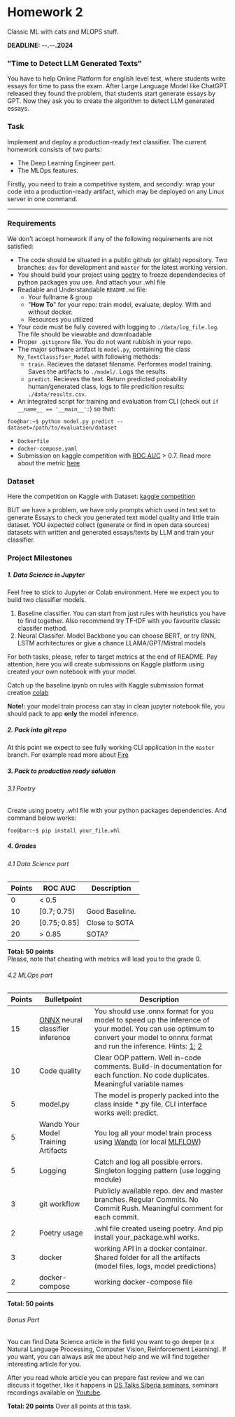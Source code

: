 # Homework 2
Classic ML with cats and MLOPS stuff.

__DEADLINE:  --.--.2024__

### "Time to Detect LLM Generated Texts"

You have to help Online Platform for english level test, where students write essays for time to pass the exam. After Large Language Model like ChatGPT released they found the problem, that students start generate essays by GPT.
Now they ask you to create the algorithm to detect LLM generated essays.


### Task
Implement and deploy a production-ready text classifier.
The current homework consists of two parts:
*  The Deep Learning Engineer part.
*  The MLOps features.
  
Firstly, you need to train a competitive  system, and secondly: wrap your code into a production-ready artifact, which may be deployed on any Linux server in one command.

--------------
### Requirements
We don't accept homework if any of the following requirements are not satisfied:
- The code should be situated in a public github (or gitlab) repository. Two branches: `dev` for development and `master` for the latest working version.
- You should build your project using [poetry](https://python-poetry.org/docs/) to freeze dependendecies of python packages you use. And attach your .whl file
- Readable and Understandable `README.md` file:
    - Your fullname & group
    - "**How To**" for your repo: train model, evaluate, deploy. With and without docker.
    - Resources you utilized
- Your code must be fully covered with logging to `./data/log_file.log`. The file should be viewable and downloadable
- Proper `.gitignore` file. You do not want rubbish in your repo.
- The major software artifact is `model.py`, containing the class `My_TextClassifier_Model` with following methods:
    - `train`. Recieves the dataset filename. Performes model training. Saves the artifacts to `./model/`. Logs the results.
    - `predict`. Recieves the text. Return predicted probability human/generated class, logs to file predicition results: `./data/results.csv`.
- An integrated script for training and evaluation from CLI (check out `if __name__ == '__main__':`) so that:
```console
foo@bar:~$ python model.py predict --dataset=/path/to/evaluation/dataset
```
- `Dockerfile`
- `docker-compose.yaml`
- Submission on kaggle competition with [ROC AUC](https://developers.google.com/machine-learning/crash-course/classification/roc-and-auc) > 0.7.
Read more about the metric [here](https://alexanderdyakonov.wordpress.com/2017/07/28/auc-roc-%D0%BF%D0%BB%D0%BE%D1%89%D0%B0%D0%B4%D1%8C-%D0%BF%D0%BE%D0%B4-%D0%BA%D1%80%D0%B8%D0%B2%D0%BE%D0%B9-%D0%BE%D1%88%D0%B8%D0%B1%D0%BE%D0%BA/)
  
### Dataset
Here the competition on Kaggle with Dataset: [kaggle competition](https://www.kaggle.com/competitions/llm-detect-ai-generated-text/)

BUT we have a problem, we have only prompts which used in test set to generate Essays to check you generated text model quality and little train dataset. YOU expected collect (generate or find in open data sources) datasets with written and generated essays/texts by LLM and train your classifier.


### Project Milestones
##### 1. Data Science in Jupyter
Feel free to stick to Jupyter or Colab environment. Here we expect you to build two classifier models. 
 1) Baseline classifier. You can start from just rules with heuristics you have to find together. Also recommend try TF-IDF with you favourite classic classifer method.
 2) Neural Classifer. Model Backbone you can choose BERT, or try RNN, LSTM acrhitectures or give a chance  LLAMA/GPT/Mistral models

For both tasks, please, refer to target metrics at the end of README.
Pay attention, here you will create submissions on Kaggle platform using created your own notebook with your model.

Catch up the baseline.ipynb on rules with Kaggle submission format creation [colab](https://drive.google.com/file/d/1cNO3m8OQCueCOU4TQOP50pUlyc-JVjfq/view?usp=sharing)

**Note!**: your model train process can stay in clean jupyter notebook file, you should pack to app **only** the model inference.

##### 2. Pack into git repo
At this point we expect to see fully working CLI application in the `master` branch. 
For example read more about [Fire](https://google.github.io/python-fire/guide/)
  
##### 3. Pack to production ready solution
###### 3.1 Poetry
Create using poetry .whl file with your python packages dependencies. And command below works:
```console
foo@bar:~$ pip install your_file.whl 
```

##### 4. Grades
###### 4.1 Data Science part  
| Points         | ROC AUC     | Description |
|--------------|-----------|------------|
| 0       | < 0.5      |        |
| 10      | [0.7; 0.75)| Good Baseline.       |
| 20      | [0.75; 0.85] | Close to SOTA      |
| 20      | > 0.85  |  SOTA?       |  


__Total: 50 points__  
Please, note that cheating with metrics will lead you to the grade 0.

###### 4.2 MLOps part  
  
| Points         | Bulletpoint     | Description |
|--------------|-----------|------------|
| 15 | [ONNX](https://github.com/onnx/onnx) neural classifier inference | You should use .onnx format for you model to speed up the inference of your model. You can use optimum to convert your model to onnnx format and run the inference. Hints: [1](https://www.philschmid.de/convert-transformers-to-onnx); [2](https://github.com/huggingface/optimum) |
| 10     |Code quality   | Clear OOP pattern. Well in-code comments. Build-in documentation for each function. No code duplicates. Meaningful variable names       |
| 5     | model.py      |    The model is properly packed into the class inside *.py file. CLI interface works well: predict.      |
| 5 | Wandb Your Model Training Artifacts  | You log all your model train process using [Wandb](https://wandb.ai/site) (or local [MLFLOW](https://mlflow.org/)) |
| 5      | Logging       |Catch and log all possible errors. Singleton logging pattern (use logging module)      |
| 3      | git workflow  | Publicly available repo. dev and master branches. Regular Commits. No Commit Rush. Meaningful comment for each commit.    |
| 2      | Poetry usage   | .whl file created useing poetry. And pip install your_package.whl works.     |
| 3      | docker        | working API in a docker container. Shared folder for all the artifacts (model files, logs, model predictions)      |
| 2      |docker-compose | working docker-compose file       |


__Total: 50 points__ 



###### Bonus Part
You can find Data Science article in the field you want to go deeper (e.x Natural Language Processing, Computer Vision, Reinforcement Learning). If you want, you can always ask me about help and we will find together interesting article for you.

After you read whole article you can prepare fast review and we can discuss it together, like it happens in [DS Talks Siberia seminars](https://t.me/+fQ07VSVJ2V8yZGYy), seminars recordings available on [Youtube](https://www.youtube.com/channel/UCKi44xqXU67E3dv5e0b_0Dg).

__Total: 20 points__  Over all points at this task.
